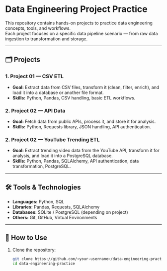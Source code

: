 # Data Engineering Project Practice

This repository contains hands-on projects to practice data engineering concepts, tools, and workflows.  
Each project focuses on a specific data pipeline scenario — from raw data ingestion to transformation and storage.

---

## 🗂 Projects

### 1. **Project 01 — CSV ETL**
- **Goal:** Extract data from CSV files, transform it (clean, filter, enrich), and load it into a database or another file format.
- **Skills:** Python, Pandas, CSV handling, basic ETL workflows.

### 2. **Project 02 — API Data**
- **Goal:** Fetch data from public APIs, process it, and store it for analysis.
- **Skills:** Python, Requests library, JSON handling, API authentication.

### 2. **Project 02 — YouTube Trending ETL**
- **Goal:** Extract trending video data from the YouTube API, transform it for analysis, and load it into a PostgreSQL database.
- **Skills:** Python, Pandas, SQLAlchemy, API authentication, data transformation, PostgreSQL.

---

## 🛠 Tools & Technologies
- **Languages:** Python, SQL  
- **Libraries:** Pandas, Requests, SQLAlchemy  
- **Databases:** SQLite / PostgreSQL (depending on project)  
- **Others:** Git, GitHub, Virtual Environments

---

## 🚀 How to Use
1. Clone the repository:
   ```bash
   git clone https://github.com/<your-username>/data-engineering-practice.git
   cd data-engineering-practice
